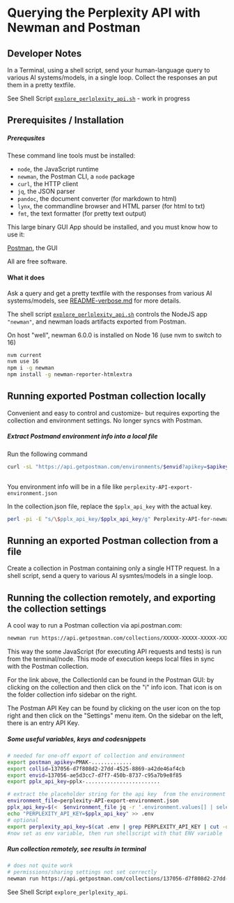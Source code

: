 <!-- markdownlint-disable MD001 -->
# Querying the Perplexity API with Newman and Postman

## Developer Notes

In a Terminal, using a shell script, send your human-language query to various AI systems/models, in a single loop.
Collect the responses an put them in a pretty textfile.

See Shell Script [`explore_perlplexity_api.sh`](explore_perplexity_api.sh) - work in progress

## Prerequisites / Installation


##### Prerequsites

These command line tools must be installed:

- `node`, the JavaScript runtime
- `newman`, the Postman CLI, a `node` package
- `curl`, the HTTP client
- `jq`, the JSON parser
- `pandoc`, the document converter (for markdown to html)
- `lynx`, the commandline browser and HTML parser (for html to txt)
- `fmt`, the text formatter (for pretty text output)

This large binary GUI App should be installed, and you must know how to use it:

[Postman](https://getpostman.com), the GUI

All are free software.

#### What it does

Ask a query and get a pretty textfile with the responses from various AI systems/models, see [README-verbose.md](README-verbose.md) for more details.

The shell script [`explore_perlplexity_api.sh`](./explore_perplexity_api.sh) controls the NodeJS app `"newman"`, and newman loads artifacts exported from Postman.

On host "well", newman 6.0.0 is installed on Node 16 (use nvm to switch to 16)

```bash
nvm current
nvm use 16
npm i -g newman
npm install -g newman-reporter-htmlextra
```

## Running exported Postman collection locally

Convenient and easy to control and customize- but requires exporting the collection and environment settings. No longer syncs with Postman.

##### Extract Postmand environment info into a local file

Run the following command

```bash
curl -sL "https://api.getpostman.com/environments/$envid?apikey=$apikey"
    
```

You environment info will be in a file like `perplexity-API-export-environment.json`

In the collection.json file, replace the `$pplx_api_key` with the actual key.

```bash
perl -pi -E "s/\$pplx_api_key/$pplx_api_key/g" Perplexity-API-for-newman.postman_collection.json
```

## Running an exported Postman collection from a file

Create a collection in Postman containing only a single HTTP request. In a shell script, send a query to various AI sysmtes/models in a single loop.

## Running the collection remotely, and exporting the collection settings

A cool way to run a Postman collection via api.postman.com:

```bash
newman run https://api.getpostman.com/collections/XXXXX-XXXXX-XXXXX-XXXXX-XXXXX?apikey=YYYYY-YYYYY-YYYYY-YYYYY-YYYYY
```

This way the some JavaScript (for executing API requests and tests) is run from the terminal/node. This mode of execution keeps local files in sync with the Postman collection.

For the link above, the CollectionId can be found in the Postman GUI: by clicking on the collection and then click on the "i" info icon. That icon is on the folder collection info sidebar on the right.

The Postman API Key can be found by clicking on the user icon on the top right and then click on the "Settings" menu item. On the sidebar on the left, there is an entry API Key.

##### Some useful variables, keys and codesnippets

```bash
# needed for one-off export of collection and environment
export postman_apikey=PMAK-.............
export collid=137056-d7f808d2-27dd-4525-8869-a42de46af4cb
export envid=137056-ae5d3cc7-d7f7-450b-8737-c95a7b9e8f85
export pplx_api_key=pplx-........................

# extract the placeholder string for the api key  from the environment file, 
environment_file=perplexity-API-export-environment.json
pplx_api_key=$(<  $environment_file jq -r '.environment.values[] | select(.key=="PERPLEXITY_API_KEY") | .value')
echo "PERPLEXITY_API_KEY=$pplx_api_key" >> .env
# optional
export perplexity_api_key=$(cat .env | grep PERPLEXITY_API_KEY | cut -d= -f2)
#now set as env variable, then run shellscript with that ENV variable
```

##### Run collection remotely, see results in terminal

```bash
# does not quite work
# permissions/sharing settings not set correctly
newman run https://api.getpostman.com/collections/137056-d7f808d2-27dd-4525-8869-a42de46af4cb?apikey=$apikey
```

See Shell Script `explore_perlplexity_api`.
